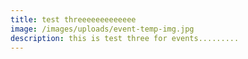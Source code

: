 ```yaml
---
title: test threeeeeeeeeeeee
image: /images/uploads/event-temp-img.jpg
description: this is test three for events.........
---
```

